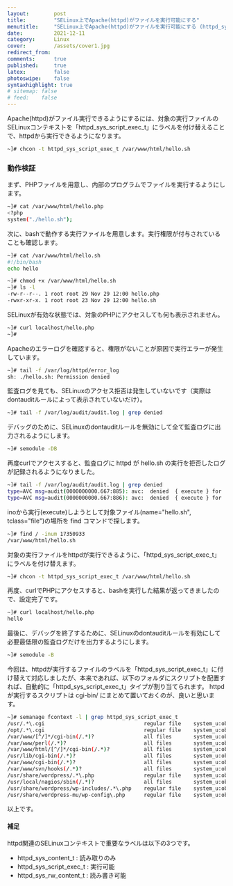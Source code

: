 ```yaml
---
layout:        post
title:         "SELinux上でApache(httpd)がファイルを実行可能にする"
menutitle:     "SELinux上でApache(httpd)がファイルを実行可能にする (httpd_sys_script_exec_t)"
date:          2021-12-11
category:      Linux
cover:         /assets/cover1.jpg
redirect_from:
comments:      true
published:     true
latex:         false
photoswipe:    false
syntaxhighlight: true
# sitemap: false
# feed:    false
---
```


Apache(httpd)がファイル実行できるようにするには、対象の実行ファイルのSELinuxコンテキストを「httpd_sys_script_exec_t」にラベルを付け替えることで、httpdから実行できるようになります。

```bash
~]# chcon -t httpd_sys_script_exec_t /var/www/html/hello.sh
```

### 動作検証

まず、PHPファイルを用意し、内部のプログラムでファイルを実行するようにします。
```bash
~]# cat /var/www/html/hello.php
<?php
system("./hello.sh");
```

次に、bashで動作する実行ファイルを用意します。実行権限が付与されていることも確認します。
```bash
~]# cat /var/www/html/hello.sh
#!/bin/bash
echo hello

~]# chmod +x /var/www/html/hello.sh
~]# ls -l
-rw-r--r--. 1 root root 29 Nov 29 12:00 hello.php
-rwxr-xr-x. 1 root root 23 Nov 29 12:00 hello.sh
```

SELinuxが有効な状態では、対象のPHPにアクセスしても何も表示されません。
```bash
~]# curl localhost/hello.php
~]#
```

Apacheのエラーログを確認すると、権限がないことが原因で実行エラーが発生しています。
```bash
~]# tail -f /var/log/httpd/error_log
sh: ./hello.sh: Permission denied
```
監査ログを見ても、SELinuxのアクセス拒否は発生していないです（実際はdontauditルールによって表示されていないだけ）。
```bash
~]# tail -f /var/log/audit/audit.log | grep denied

```
デバッグのために、SELinuxのdontauditルールを無効にして全て監査ログに出力されるようにします。
```bash
~]# semodule -DB
```
再度curlでアクセスすると、監査ログに httpd が hello.sh の実行を拒否したログが記録されるようになりました。
```bash
~]# tail -f /var/log/audit/audit.log | grep denied
type=AVC msg=audit(0000000000.667:885): avc:  denied  { execute } for  pid=23823 comm="sh" name="hello.sh" dev="dm-0" ino=17350933 scontext=system_u:system_r:httpd_t:s0 tcontext=unconfined_u:object_r:httpd_sys_content_t:s0 tclass=file permissive=0
type=AVC msg=audit(0000000000.667:886): avc:  denied  { execute } for  pid=23823 comm="sh" name="hello.sh" dev="dm-0" ino=17350933 scontext=system_u:system_r:httpd_t:s0 tcontext=unconfined_u:object_r:httpd_sys_content_t:s0 tclass=file permissive=0
```
inoから実行(execute)しようとして対象ファイル(name="hello.sh", tclass="file")の場所を find コマンドで探します。
```bash
~]# find / -inum 17350933
/var/www/html/hello.sh
```
対象の実行ファイルをhttpdが実行できるように、「httpd_sys_script_exec_t」にラベルを付け替えます。
```bash
~]# chcon -t httpd_sys_script_exec_t /var/www/html/hello.sh
```
再度、curlでPHPにアクセスすると、bashを実行した結果が返ってきましたので、設定完了です。
```bash
~]# curl localhost/hello.php
hello
```
最後に、デバッグを終了するために、SELinuxのdontauditルールを有効にして必要最低限の監査ログだけを出力するようにします。
```bash
~]# semodule -B
```

今回は、httpdが実行するファイルのラベルを「httpd_sys_script_exec_t」に付け替えて対応しましたが、本来であれば、以下のフォルダにスクリプトを配置すれば、自動的に「httpd_sys_script_exec_t」タイプが割り当てられます。
httpd が実行するスクリプトは cgi-bin/ にまとめて置いておくのが、良いと思います。

```bash
~]# semanage fcontext -l | grep httpd_sys_script_exec_t
/usr/.*\.cgi                                regular file    system_u:object_r:httpd_sys_script_exec_t:s0
/opt/.*\.cgi                                regular file    system_u:object_r:httpd_sys_script_exec_t:s0
/var/www/[^/]*/cgi-bin(/.*)?                all files       system_u:object_r:httpd_sys_script_exec_t:s0
/var/www/perl(/.*)?                         all files       system_u:object_r:httpd_sys_script_exec_t:s0
/var/www/html/[^/]*/cgi-bin(/.*)?           all files       system_u:object_r:httpd_sys_script_exec_t:s0
/usr/lib/cgi-bin(/.*)?                      all files       system_u:object_r:httpd_sys_script_exec_t:s0
/var/www/cgi-bin(/.*)?                      all files       system_u:object_r:httpd_sys_script_exec_t:s0
/var/www/svn/hooks(/.*)?                    all files       system_u:object_r:httpd_sys_script_exec_t:s0
/usr/share/wordpress/.*\.php                regular file    system_u:object_r:httpd_sys_script_exec_t:s0
/usr/local/nagios/sbin(/.*)?                all files       system_u:object_r:httpd_sys_script_exec_t:s0
/usr/share/wordpress/wp-includes/.*\.php    regular file    system_u:object_r:httpd_sys_script_exec_t:s0
/usr/share/wordpress-mu/wp-config\.php      regular file    system_u:object_r:httpd_sys_script_exec_t:s0
```

以上です。

#### 補足

httpd関連のSELinuxコンテキストで重要なラベルは以下の3つです。
- httpd_sys_content_t : 読み取りのみ
- httpd_sys_script_exec_t : 実行可能
- httpd_sys_rw_content_t : 読み書き可能

